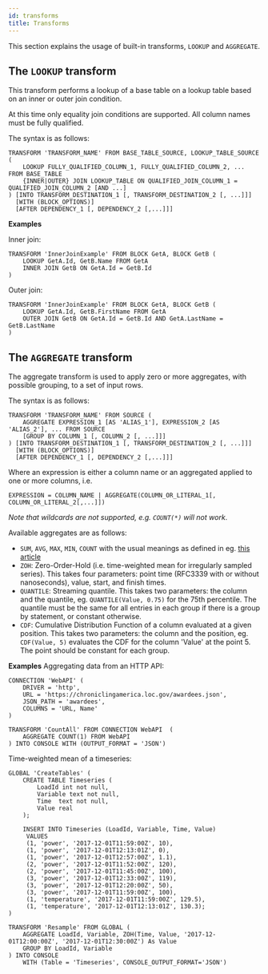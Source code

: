```yaml
---
id: transforms
title: Transforms
---
```


This section explains the usage of built-in transforms, `LOOKUP` and `AGGREGATE`.

## The `LOOKUP` transform

This transform performs a lookup of a base table on a lookup table based on an inner or outer join condition.

At this time only equality join conditions are supported. All column names must be fully qualified.

The syntax is as follows:

```
TRANSFORM 'TRANSFORM_NAME' FROM BASE_TABLE_SOURCE, LOOKUP_TABLE_SOURCE (
	LOOKUP FULLY_QUALIFIED_COLUMN_1, FULLY_QUALIFIED_COLUMN_2, ... FROM BASE_TABLE
	{INNER|OUTER} JOIN LOOKUP_TABLE ON QUALIFIED_JOIN_COLUMN_1 = QUALIFIED_JOIN_COLUMN_2 [AND ...] 
) [INTO TRANSFORM_DESTINATION_1 [, TRANSFORM_DESTINATION_2 [, ...]]]
  [WITH (BLOCK_OPTIONS)]
  [AFTER DEPENDENCY_1 [, DEPENDENCY_2 [,...]]]
```

**Examples**

Inner join:
```
TRANSFORM 'InnerJoinExample' FROM BLOCK GetA, BLOCK GetB (
	LOOKUP GetA.Id, GetB.Name FROM GetA
	INNER JOIN GetB ON GetA.Id = GetB.Id
)
```

Outer join:
```
TRANSFORM 'InnerJoinExample' FROM BLOCK GetA, BLOCK GetB (
	LOOKUP GetA.Id, GetB.FirstName FROM GetA
	OUTER JOIN GetB ON GetA.Id = GetB.Id AND GetA.LastName = GetB.LastName
)
```

## The `AGGREGATE` transform

The aggregate transform is used to apply zero or more aggregates, with possible grouping, to a set of input rows. 

The syntax is as follows:

```
TRANSFORM 'TRANSFORM_NAME' FROM SOURCE (
	AGGREGATE EXPRESSION_1 [AS 'ALIAS_1'], EXPRESSION_2 [AS 'ALIAS_2'], ... FROM SOURCE
	[GROUP BY COLUMN_1 [, COLUMN_2 [, ...]]]
) [INTO TRANSFORM_DESTINATION_1 [, TRANSFORM_DESTINATION_2 [, ...]]]
  [WITH (BLOCK_OPTIONS)]
  [AFTER DEPENDENCY_1 [, DEPENDENCY_2 [,...]]]
```

Where an expression is either a column name or an aggregated applied to one or more columns, i.e.

```
EXPRESSION = COLUMN_NAME | AGGREGATE(COLUMN_OR_LITERAL_1[, COLUMN_OR_LITERAL_2[,...]])
```

*Note that wildcards are not supported, e.g. `COUNT(*)` will not work*.

Available aggregates are as follows:

* `SUM`, `AVG`, `MAX`, `MIN`, `COUNT` with the usual meanings as defined in eg. [this article](http://www.sqlservercentral.com/articles/Advanced+Querying/gotchasqlaggregatefunctionsandnull/1947/)
* `ZOH`: Zero-Order-Hold (i.e. time-weighted mean for irregularly sampled series). This takes four parameters: point time (RFC3339 with or without nanoseconds), value, start, and finish times.
* `QUANTILE`: Streaming quantile. This takes two parameters: the column and the quantile, eg. `QUANTILE(Value, 0.75)` for the 75th percentile. The quantile must be the same for all entries in each group if there is a group by statement, or constant otherwise.
* `CDF`: Cumulative Distribution Function of a column evaluated at a given position. This takes two parameters: the column and the position, eg. `CDF(Value, 5)` evaluates the CDF for the column 'Value' at the point 5. The point should be constant for each group.

**Examples**
Aggregating data from an HTTP API:
```
CONNECTION 'WebAPI' (
	DRIVER = 'http',
	URL = 'https://chroniclingamerica.loc.gov/awardees.json',
	JSON_PATH = 'awardees',
	COLUMNS = 'URL, Name'
)

TRANSFORM 'CountAll' FROM CONNECTION WebAPI  (
	AGGREGATE COUNT(1) FROM WebAPI
) INTO CONSOLE WITH (OUTPUT_FORMAT = 'JSON')

```

Time-weighted mean of a timeseries:

```
GLOBAL 'CreateTables' (
    CREATE TABLE Timeseries (
        LoadId int not null,
        Variable text not null,
        Time  text not null,
        Value real
    );

    INSERT INTO Timeseries (LoadId, Variable, Time, Value)
     VALUES
     (1, 'power', '2017-12-01T11:59:00Z', 10),
     (1, 'power', '2017-12-01T12:13:01Z', 0),
     (1, 'power', '2017-12-01T12:57:00Z', 1.1),
     (2, 'power', '2017-12-01T11:52:00Z', 120),
     (2, 'power', '2017-12-01T11:45:00Z', 100),
     (3, 'power', '2017-12-01T12:33:00Z', 119),
     (3, 'power', '2017-12-01T12:20:00Z', 50),
     (3, 'power', '2017-12-01T11:59:00Z', 100),
     (1, 'temperature', '2017-12-01T11:59:00Z', 129.5),
     (1, 'temperature', '2017-12-01T12:13:01Z', 130.3);
)

TRANSFORM 'Resample' FROM GLOBAL (
    AGGREGATE LoadId, Variable, ZOH(Time, Value, '2017-12-01T12:00:00Z', '2017-12-01T12:30:00Z') As Value
    GROUP BY LoadId, Variable
) INTO CONSOLE
    WITH (Table = 'Timeseries', CONSOLE_OUTPUT_FORMAT='JSON')
```